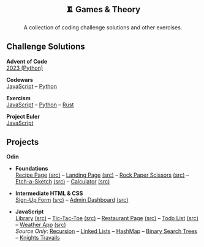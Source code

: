 <h2 align="center">🨂 Games & Theory</h2>
<p align="center">A collection of coding challenge solutions and other exercises.</p>

## Challenge Solutions

**Advent of Code**\
[2023 (Python)](/challenges/advent-of-code/2023)

**Codewars**\
[JavaScript](/challenges/codewars/javascript) – [Python](/challenges/codewars/python)

**Exercism**\
[JavaScript](/challenges/exercism/javascript) – [Python](/challenges/exercism/rust) – [Rust](/challenges/exercism/rust)

**Project Euler**\
[JavaScript](/challenges/project-euler/javascript)

## Projects

**Odin**

- **Foundations**\
  [Recipe Page](https://wirehest.github.io/games-and-theory/exercises/odin/foundations/projects/recipes/)
  [(src)](/exercises/odin/foundations/projects/recipes)
  – [Landing Page](https://wirehest.github.io/games-and-theory/exercises/odin/foundations/projects/landing-page/)
  [(src)](/exercises/odin/foundations/projects/landing-page)
  – [Rock Paper Scissors](https://wirehest.github.io/games-and-theory/exercises/odin/foundations/projects/rock-paper-scissors/)
  [(src)](/exercises/odin/foundations/projects/rock-paper-scissors)
  – [Etch-a-Sketch](https://wirehest.github.io/games-and-theory/exercises/odin/foundations/projects/etch-a-sketch/)
  [(src)](/exercises/odin/foundations/projects/etch-a-sketch)
  – [Calculator](https://wirehest.github.io/games-and-theory/exercises/odin/foundations/projects/calculator/)
  [(src)](/exercises/odin/foundations/projects/calculator)

- **Intermediate HTML & CSS**\
  [Sign-Up Form](https://wirehest.github.io/games-and-theory/exercises/odin/full-stack-javascript/01-intermediate-html-css/projects/sign-up-form/)
  [(src)](/exercises/odin/full-stack-javascript/01-intermediate-html-css/projects/sign-up-form)
  – [Admin Dashboard](https://wirehest.github.io/games-and-theory/exercises/odin/full-stack-javascript/01-intermediate-html-css/projects/admin-dashboard/)
  [(src)](/exercises/odin/full-stack-javascript/01-intermediate-html-css/projects/admin-dashboard)

- **JavaScript**\
  [Library](https://wirehest.github.io/games-and-theory/exercises/odin/full-stack-javascript/02-javascript/projects/library/)
  [(src)](/exercises/odin/full-stack-javascript/02-javascript/projects/library)
  – [Tic-Tac-Toe](https://wirehest.github.io/games-and-theory/exercises/odin/full-stack-javascript/02-javascript/projects/tic-tac-toe/)
  [(src)](/exercises/odin/full-stack-javascript/02-javascript/projects/tic-tac-toe)
  – [Restaurant Page](https://wirehest.github.io/games-and-theory/exercises/odin/full-stack-javascript/02-javascript/projects/restaurant-page/dist/)
  [(src)](/exercises/odin/full-stack-javascript/02-javascript/projects/restaurant-page)
  – [Todo List](https://wirehest.github.io/games-and-theory/exercises/odin/full-stack-javascript/02-javascript/projects/todo-list/dist/)
  [(src)](/exercises/odin/full-stack-javascript/02-javascript/projects/todo-list)
  – [Weather App](https://wirehest.github.io/games-and-theory/exercises/odin/full-stack-javascript/02-javascript/projects/weather-app/dist/)
  [(src)](/exercises/odin/full-stack-javascript/02-javascript/projects/weather-app)\
  _Source Only_: [Recursion](/exercises/odin/full-stack-javascript/02-javascript/projects/recursion)
  – [Linked Lists](/exercises/odin/full-stack-javascript/02-javascript/projects/linked-lists)
  – [HashMap](/exercises/odin/full-stack-javascript/02-javascript/projects/hashmap)
  – [Binary Search Trees](/exercises/odin/full-stack-javascript/02-javascript/projects/binary-search-trees)
  – [Knights Travails](/exercises/odin/full-stack-javascript/02-javascript/projects/knights-travails)
